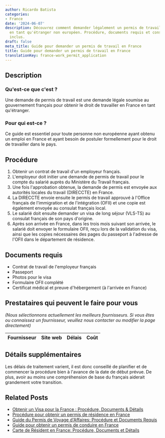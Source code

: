 ```yaml
---
author: Ricardo Batista
categories:
- France
date: '2024-06-07'
description: Découvrez comment demander légalement un permis de travail en France
  en tant qu'étranger non européen. Procédure, documents requis et conseils utiles
  inclus.
draft: false
meta_title: Guide pour demander un permis de travail en France
title: Guide pour demander un permis de travail en France
translationKey: france-work_permit_application
---
```


## Description
### Qu'est-ce que c'est ?
Une demande de permis de travail est une demande légale soumise au gouvernement français pour obtenir le droit de travailler en France en tant qu'étranger.

### Pour qui est-ce ?
Ce guide est essentiel pour toute personne non européenne ayant obtenu un emploi en France et ayant besoin de postuler formellement pour le droit de travailler dans le pays.

## Procédure
1. Obtenir un contrat de travail d'un employeur français.
2. L'employeur doit initier une demande de permis de travail pour le compte du salarié auprès du Ministère du Travail français.
3. Une fois l'approbation obtenue, la demande de permis est envoyée aux autorités locales du travail (DIRECCTE) en France.
4. La DIRECCTE envoie ensuite le permis de travail approuvé à l'Office français de l'immigration et de l'intégration (OFII) et une copie est également envoyée au consulat français local.
5. Le salarié doit ensuite demander un visa de long séjour (VLS-TS) au consulat français de son pays d'origine.
6. Après son arrivée en France, dans les trois mois suivant son arrivée, le salarié doit envoyer le formulaire OFII, reçu lors de la validation du visa, ainsi que les copies nécessaires des pages du passeport à l'adresse de l'OFII dans le département de résidence.

## Documents requis
- Contrat de travail de l'employeur français
- Passeport
- Photos pour le visa
- Formulaire OFII complété
- Certificat médical et preuve d'hébergement (à l'arrivée en France)

## Prestataires qui peuvent le faire pour vous

_(Nous sélectionnons actuellement les meilleurs fournisseurs. Si vous êtes ou connaissez un fournisseur, veuillez nous contacter ou modifier la page directement)_

| Fournisseur     |     Site web    |     Délais       |       Coût       |
| --------------- | --------------- |  :-------------: | :-------------: |

## Détails supplémentaires
Les délais de traitement varient, il est donc conseillé de planifier et de commencer la procédure bien à l'avance de la date de début prévue. De plus, avoir au moins une compréhension de base du français aiderait grandement votre transition.


## Related Posts

- [Obtenir un Visa pour la France : Procédure, Documents & Détails](https://tramitit.com/fr/guides/france/demande_de_visa/)
- [Procédure pour obtenir un permis de résidence en France](https://tramitit.com/fr/guides/france/demande_de_carte_de_sejour/)
- [Guide du Permis de Voyage d'Affaires: Procédure et Documents Requis](https://tramitit.com/fr/guides/france/demande_de_permis_de_voyage_daffaires/)
- [Guide pour obtenir un permis de conduire en France](https://tramitit.com/fr/guides/france/demande_de_permis_de_conduire/)
- [Carte de Résident en France: Procédure, Documents et Détails](https://tramitit.com/fr/guides/france/demande_de_carte_de_resident/)